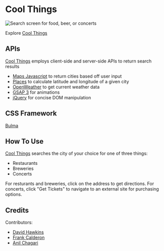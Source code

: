 <h1>Cool Things</h1>
<img src="https://lh3.googleusercontent.com/eIK6CCNTFYI6F0FE_YlXi903Dxw1Rs6hdAsCNUSqc29StPb3P7_iTI2aGlgc-kf72LPDF886r-6mvbrRjqk5ZZydRL7bBghgoaVe-FcycxJWHPMii2jiNSIiWLsnDo0kOGOU8MuGLaU6_6JwhljzBZYfDPfmy9nYl6NELEOknaKymB9Pv0AZ2Fv3BN0eZYeTnLqlIQorFg0PkXO6kbA40n-jlFXl0RiFBo5u2sLxfY5YpJUDlRNJju1Per1wDXGwHNxiXQNMTbTkLDhuKZgoxCg952COHh6bZOJSUUL9s4xgVUoTAXK7V0r4CX860g7taHO7An8Dfvp7gQ4ITGJErEWygnWdOw7tVlurvciPJ6cy6LXj6SOzHUIotZF-gvEhEXbS0foVMKLgYmcn2CLw55_6mV0ZXoEECATfkR-RsOFXw-uI5RIsDHaffPg_jm0ZpTy9KpbeRLVi-X6gE_nJy8EbOtApy8a7MJh8_kpZsOr9IaNr7x8cKnlZy79D1t6DRr_cFJlPn5C51-1DUah5Z8NLIrgP9_auV9OvL9yAkzMLJpLkB5LQTOpeNV4guqYMsB_Xh_NuSiiHyGDYd5F6PmvghBiYrJsHoXlovupg44GUSdICjq8f6YfP2zHxe4EmnDFKh9NVRVXO_0KuxfJS0wMX2iddEi8E_6JpuZ2u6fDQIYYawHVdcP6sv_sKQQ=w736-h549-no"
    alt="Search screen for food, beer, or concerts">

<p>Explore <a href="https://uxhawk.github.io/Project-1/">Cool Things</a></p>

<h2>APIs</h2>
<p><a href="https://uxhawk.github.io/Project-1/">Cool Things</a> employs client-side and server-side APIs to return
    search results</p>
<ul>
    <li><a
            href="https://developers.google.com/maps/documentation/javascript/tutorial?utm_source=google&utm_medium=cpc&utm_campaign=FY18-Q2-global-demandgen-paidsearchonnetworkhouseads-cs-maps_contactsal_saf&utm_content=text-ad-none-none-DEV_c-CRE_359194145409-ADGP_Hybrid+%7C+AW+SEM+%7C+BKWS+~+Google+Maps+Javascript+API-KWID_43700045479855433-kwd-332054278444-userloc_1027027&utm_term=KW_maps%20javascript%20api-ST_maps+javascript+api&gclid=Cj0KCQjw9tbzBRDVARIsAMBplx_1AsPq6ZeCyNjOTSXfEApJ8y-WtKjM974teuJgLCMOqy-bbBhjs8waArQPEALw_wcB">Maps
            Javascript</a> to return cities based off user input</li>
    <li><a href="https://developers.google.com/places/web-service/intro">Places</a> to calculate latitude and longitude
        of a given city</li>
    <li><a href="https://openweathermap.org/current">OpenWeather</a> to get current weather data</li>
    <li><a href="https://greensock.com/gsap/">GSAP 3</a> for animations</li>
    <li><a href="https://jquery.com/">jQuery</a> for concise DOM manipulation</li>
</ul>

<h2>CSS Framework</h2>
<p><a href="https://bulma.io/">Bulma</a> </p>

<h2>How To Use</h2>
<p><a href="https://uxhawk.github.io/Project-1/">Cool Things</a> searches the city of your choice for one of three things:</p>
<ul>
    <li>Restaurants</li>
    <li>Breweries</li>
    <li>Concerts</li>
</ul>
<p>For resturants and breweries, click on the address to get directions. For concerts, click "Get Tickets" to navigate to an external site for purchasing options.</p>

<h2>Credits</h2>
<p>Contributors:</p>
<ul>
    <li><a href="https://github.com/uxhawk">David Hawkins</a></li>
    <li><a href="https://github.com/Frank-Calderon">Frank Calderon</a></li>
    <li><a href="https://github.com/canil2">Anil Chagari</a></li>
</ul>
